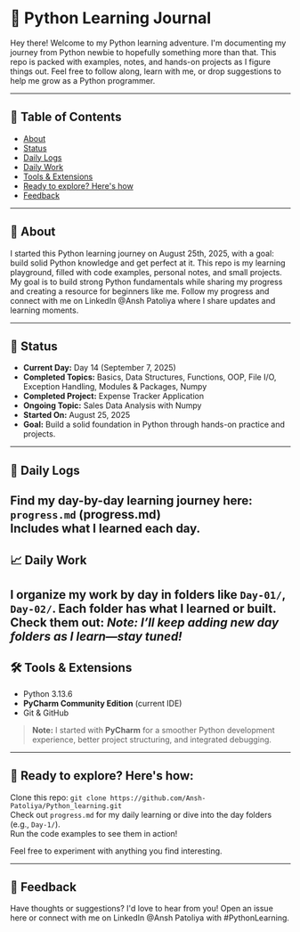 # 🐍 Python Learning Journal

Hey there! Welcome to my Python learning adventure. I'm documenting my journey from Python newbie to hopefully something
more than that. This repo is packed with examples, notes, and hands-on projects as I figure things out. Feel free to
follow along, learn with me, or drop suggestions to help me grow as a Python programmer.


---

## 📝 Table of Contents

- [About](#about)
- [Status](#status)
- [Daily Logs](#daily-logs)
- [Daily Work](#daily-work)
- [Tools & Extensions](#tools-and-extensions)
- [Ready to explore? Here's how](#ready-to-explore-heres-how)
- [Feedback](#feedback)

---

<a name="about"></a>

## 🎯 About

I started this Python learning journey on August 25th, 2025, with a goal: build solid Python knowledge and get perfect
at it. This repo is my learning playground, filled with code examples, personal notes, and small projects. My goal is to
build strong Python fundamentals while sharing my progress and creating a resource for beginners like me.
Follow my progress and connect with me on LinkedIn @Ansh Patoliya where I share updates and learning moments.

---

<a name="status"></a>

## 📅 Status

- **Current Day:** Day 14 (September 7, 2025)
- **Completed Topics:** Basics, Data Structures, Functions, OOP, File I/O, Exception Handling, Modules & Packages, Numpy
- **Completed Project:** Expense Tracker Application
- **Ongoing Topic:** Sales Data Analysis with Numpy
- **Started On:** August 25, 2025
- **Goal:** Build a solid foundation in Python through hands-on practice and projects.

---

<a name="daily-logs"></a>

## 🧠 Daily Logs

Find my day-by-day learning journey here:
`progress.md` (progress.md)  
Includes what I learned each day.
---

<a name="daily-work"></a>

## 📈 Daily Work

I organize my work by day in folders like `Day-01/`, `Day-02/`. Each folder has what I learned or built. Check them out:
*Note: I’ll keep adding new day folders as I learn—stay tuned!*
---

<a name="tools-and-extensions"></a>

## 🛠️ Tools & Extensions

- Python 3.13.6
- **PyCharm Community Edition** (current IDE)
- Git & GitHub

> **Note:** I started with **PyCharm** for a smoother Python development experience, better project structuring, and
> integrated debugging.

---

<a name="ready-to-explore-heres-how"></a>

## 🚀 Ready to explore? Here's how:

Clone this repo: `git clone https://github.com/Ansh-Patoliya/Python_learning.git`  
Check out `progress.md` for my daily learning or dive into the day folders (e.g., `Day-1/`).  
Run the code examples to see them in action!

Feel free to experiment with anything you find interesting.

---

<a name="feedback"></a>

## 💬 Feedback

Have thoughts or suggestions? I'd love to hear from you! Open an issue here or connect with me on LinkedIn @Ansh
Patoliya with #PythonLearning.